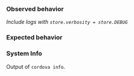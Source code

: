 ### Observed behavior

_Include logs with `store.verbosity = store.DEBUG`_

### Expected behavior

### System Info

Output of `cordova info`.
